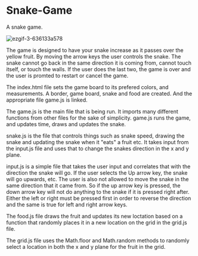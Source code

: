# Snake-Game
A snake game. 

![ezgif-3-636133a578](https://user-images.githubusercontent.com/100822861/212577660-407a445f-614a-4b3a-a673-11a20b14ff00.gif)


The game is designed to have your snake increase as it passes over the yellow fruit. By moving the arrow keys the
user controls the snake. The snake cannot go back in the same direction it is coming from, cannot touch itself, or
touch the walls. If the user does the last two, the game is over and the user is promted to restart or cancel the game. 


The index.html file sets the game board to its prefered colors, and measurements. A border, game board, snake and food
are created. And the appropriate file game.js is linked. 

The game.js is the main file that is being run. It imports many different functions from other files for the sake of 
simplicity. game.js runs the game, and updates time, draws and updates the snake. 


snake.js is the file that controls things such as snake speed, drawing the snake and updating the snake when it 
"eats" a fruit etc. It takes input from the input.js file and uses that to change the snakes direction in the x and y 
plane. 

input.js is a simple file that takes the user input and correlates that with the direction the snake will go. 
If the user selects the Up arrow key, the snake will go upwards, etc. The user is also not allowed to move the snake 
in the same direction that it came from. So if the up arrow key is pressed, the down arrow key will not do anything 
to the snake if it is pressed right after. Either the left or right must be pressed first in order to reverse the 
direction and the same is true for left and right arrow keys. 

The food.js file draws the fruit and updates its new loctation based on a function that randomly places it in a new
location on the grid in the grid.js file.

The grid.js file uses the Math.floor and Math.random methods to randomly select a location in both the x and y plane
for the fruit in the grid. 





